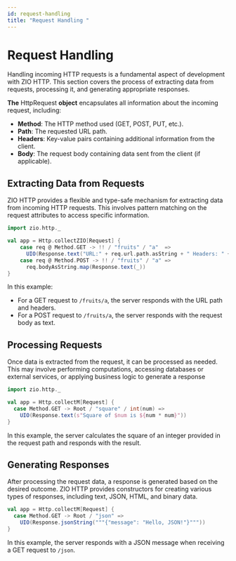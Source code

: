 ```yaml
---
id: request-handling
title: "Request Handling "
---
```


# Request Handling

Handling incoming HTTP requests is a fundamental aspect of development with ZIO HTTP. This section covers the process of extracting data from requests, processing it, and generating appropriate responses.

**The** HttpRequest **object** encapsulates all information about the incoming request, including:

- **Method**: The HTTP method used (GET, POST, PUT, etc.).
- **Path**: The requested URL path.
- **Headers**: Key-value pairs containing additional information from the client.
- **Body**: The request body containing data sent from the client (if applicable).

## Extracting Data from Requests

ZIO HTTP provides a flexible and type-safe mechanism for extracting data from incoming HTTP requests. This involves pattern matching on the request attributes to access specific information.

```scala
import zio.http._

val app = Http.collectZIO[Request] {
    case req @ Method.GET -> !! / "fruits" / "a"  =>
      UIO(Response.text("URL:" + req.url.path.asString + " Headers: " + req.getHeaders))
    case req @ Method.POST -> !! / "fruits" / "a" =>
      req.bodyAsString.map(Response.text(_))
}
```

In this example:

- For a GET request to `/fruits/a`, the server responds with the URL path and headers.
- For a POST request to `/fruits/a`, the server responds with the request body as text.

## Processing Requests

Once data is extracted from the request, it can be processed as needed. This may involve performing computations, accessing databases or external services, or applying business logic to generate a response

```scala
import zio.http._

val app = Http.collectM[Request] {
  case Method.GET -> Root / "square" / int(num) =>
    UIO(Response.text(s"Square of $num is ${num * num}"))
}
```
In this example, the server calculates the square of an integer provided in the request path and responds with the result.

## Generating Responses

After processing the request data, a response is generated based on the desired outcome. ZIO HTTP provides constructors for creating various types of responses, including text, JSON, HTML, and binary data.

```scala
val app = Http.collectM[Request] {
  case Method.GET -> Root / "json" =>
    UIO(Response.jsonString("""{"message": "Hello, JSON!"}"""))
}
```
In this example, the server responds with a JSON message when receiving a GET request to `/json`.
